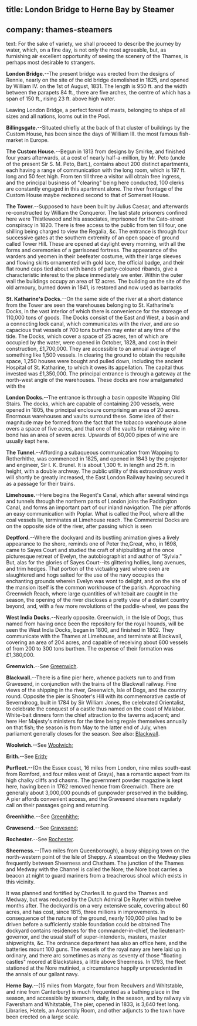 title: London Bridge to Herne Bay by Steamer
----
company: thames-steamers
----
text: For the sake of variety, we shall proceed to describe the journey by water, which, on a fine day, is not only the most agreeable, but, as furnishing air excellent opportunity of seeing the scenery of the Thames, is perhaps most desirable to strangers.

<span id="london-bridge">**London Bridge.**</span>--The present bridge was erected from the designs of Rennie, nearly on the site of the old bridge demolished in 1825, and opened by William IV. on the 1st of August, 1831. The length is 950 ft. and the width between the parapets 84 ft., there are five arches, the centre of which has a span of 150 ft., rising 23 ft. above high water.

Leaving London Bridge, a perfect forest of masts, belonging to ships of all sizes and all nations, looms out in the Pool.

<span id="billingsgate">**Billingsgate.**</span>--Situated chiefly at the back of that cluster of buildings by the Custom House, has been since the days of William III. the most famous fish-market in Europe.

<span id="the-custom-house">**The Custom House.**</span>--Begun in 1813 from designs by Smirke, and finished four years afterwards, at a cost of nearly half-a-million, by Mr. Peto (uncle of the present Sir S. M. Peto, Bart.), contains about 200 distinct apartments, each having a range of communication with the long room, which is 197 ft. long and 50 feet high. From ten till three a visitor will obtain free ingress, and the principal business of "clearing" being here conducted, 100 clerks are constantly engaged in this apartment alone. The river frontage of the Custom House maybe reckoned second to that of Somerset House.

<span id="the-tower">**The Tower.**</span>--Supposed to have been built by Julius Caesar, and afterwards re-constructed by William the Conqueror. The last state prisoners confined here were Thistlewood and his associates, imprisoned for the Cato-street conspiracy in 1820. There is free access to the public from ten till four, one shilling being charged to view the Regalia, &c. The entrance is through four successive gates at the southern extremity of an open space of ground called Tower Hill. These are opened at daylight every morning, with all the forms and ceremonies of a garrisoned fortress. The appearance of the warders and yeomen in their beefeater costume, with their large sleeves and flowing skirts ornamented with gold lace, the official badge, and their flat round caps tied about with bands of party-coloured ribands, give a characteristic interest to the place immediately we enter. Within the outer wall the buildings occupy an area of 12 acres. The building on the site of the old armoury, burned down in 1841, is restored and now used as barracks

<span id="st-katerines-dock">**St. Katharine's Docks.**</span>--On the same side of the river at a short distance from the Tower are seen the warehouses belonging to St. Katharine's Docks, in the vast interior of which there is convenience for the storeage of 110,000 tons of goods. The Docks consist of the East and West, a basin and a connecting lock canal, which communicates with the river, and are so capacious that vessels of 700 tons burthen may enter at any time of the tide. The Docks, which cover a space of 25 acres, ten of which are occupied by the water, were opened in October, 1828, and cost in their construction, £1,700,000. They are accessible to an annual average of something like 1,500 vessels. In clearing the ground to obtain the requisite space, 1,250 houses were bought and pulled down, including the ancient Hospital of St. Katharine, to which it owes its appellation. The capital thus invested was £1,350,000. The principal entrance is through a gateway at the north-west angle of the warehouses. These docks are now amalgamated with the

<span id="london-docks">**London Docks.**</span>--The entrance is through a basin opposite Wapping Old Stairs. The docks, which are capable of containing 200 vessels, were opened in 1805, the principal enclosure comprising an area of 20 acres. Enormous warehouses and vaults surround these. Some idea of their magnitude may be formed from the fact that the tobacco warehouse alone overs a space of five acres, and that one of the vaults for retaining wine in bond has an area of seven acres. Upwards of 60,000 pipes of wine are usually kept here.

<span id="the-tunnel">**The Tunnel.**</span>--Affording a subaqueous communication from Wapping to Rotherhithe, was commenced in 1825, and opened in 1843 by the projector and engineer, Sir I. K. Brunel. It is about 1,300 ft. in length and 25 ft. in height, with a double archway. The public utility of this extraordinary work will shortly be greatly increased, the East London Railway having secured it as a passage for their trains.

<span id="limehouse">**Limehouse.**</span>--Here begins the Regent's Canal, which after several windings and tunnels through the northern parts of London joins the Paddington Canal, and forms an important part of our inland navigation. The pier affords an easy communication with Poplar. What is called the Pool, where all the coal vessels lie, terminates at Limehouse reach. The Commercial Docks are on the opposite side of the river, after passing which is seen

<span id="deptford">**Deptford.**</span>--Where the dockyard and its bustling animation gives a lively appearance to the shore, reminds one of Peter the,Great, who, in 1698, came to Sayes Court and studied the craft of shipbuilding at the once picturesque retreat of Evelyn, the autobiographist and author of "Sylvia." But, alas for the glories of Sayes Court--its glittering hollies, long avenues, and trim hedges. That portion of the victualing yard where oxen are slaughtered and hogs salted for the use of the navy occupies the enchanting grounds wherein Evelyn was wont to delight, and on the site of the mansion itself is the common workhouse of the parish. Approaching Greenwich Reach, where large quantities of whitebait are caught in the season, the opening of the river discloses a pretty view of a distant country beyond, and, with a few more revolutions of the paddle-wheel, we pass the

<span id="west-india-docks">**West India Docks.**</span>--Nearly opposite. Greenwich, in the Isle of Dogs, thus named from having once been the repository for the royal hounds, will be seen the West India Docks, began in 1800, and finished in 1802. They communicate with the Thames at Limehouse, and terminate at Blackwall, covering an area of 204 acres, and capable of receiving about 600 vessels of from 200 to 300 tons burthen. The expense of their formation was £1,380,000.

<span id="greenwich">**Greenwich.**</span>--See [Greenwich](/stations/greenwich).

<span id="blackwall">**Blackwall.**</span>--There is a fine pier here, whence packets run to and from Gravesend, in conjunction with the trains of the Blackwall railway. Fine views of the shipping in the river, Greenwich, Isle of Dogs, and the country round. Opposite the pier is Shooter's Hill with its commemorative castle of Severndroog, built in 1784 by Sir William Jones, the celebrated Orientalist, to celebrate the conquest of a castle thus named on the coast of Malabar. White-bait dinners form the chief attraction to the taverns adjacent; and here Her Majesty's ministers for the time being regale themselves annually on that fish; the season is from May to the latter end of July, when parliament generally closes for the season. See also: [Blackwall](/stations/blackwall).

<span id="woolwich">**Woolwich.**</span>--See [Woolwich](/stations/woolwich);

<span id="erith">**Erith.**</span>--See [Erith](/stations/erith);

<span id="purfleet">**Purfleet.**</span>--(On the Essex coast, 16 miles from London, nine miles south-east from Romford, and four miles west of Grays), has a romantic aspect from its high chalky cliffs and chasms. The government powder magazine is kept here, having been in 1762 removed hence from Greenwich. There are generally about 3,000,000 pounds of gunpowder preserved in the building. A pier affords convenient access, and the Gravesend steamers regularly call on their passages going and returning.

<span id="greenhithe">**Greenhithe.**</span>--See [Greenhithe](/stations/greenhithe);

<span id="gravesend">**Gravesend.**</span>--See [Gravesend](/stations/gravesend);

<span id="rochester">**Rochester.**</span>--See [Rochester](/stations/rochester).

<span id="sheerness">**Sheerness.**</span>--(Two miles from Queenborough), a busy shipping town on the north-western point of the Isle of Sheppy. A steamboat on the Medway plies frequently between Sheerness and Chatham. The junction of the Thames and Medway with the Channel is called the Nore; the Nore boat carries a beacon at night to guard mariners from a treacherous shoal which exists in this vicinity.

It was planned and fortified by Charles II. to guard the Thames and Medway, but was reduced by the Dutch Admiral De Ruyter within twelve months after. The dockyard is on a very extensive scale, covering about 60 acres, and has cost, since 1815, three millions in improvements. In consequence of the nature of the ground, nearly 100,000 piles had to be driven before a sufficiently stable foundation could be obtained The dockyard contains residences for the commander-in-chief, the lieutenant-governor, and the usual staff of super-intendents, masters, master shipwrights, &c. The ordnance department has also an office here, and the batteries mount 100 guns. The vessels of the royal navy are here laid up in ordinary, and there arc sometimes as many as seventy of those "floating castles" moored at Blackstakes, a little above Sheerness. In 1793, the fleet stationed at the Nore mutinied, a circumstance happily unprecedented in the annals of our gallant navy.

<span id="herne-bay">**Herne Bay.**</span>--(15 miles from Margate, four from Reculvers and Whitstable, and nine from Canterbury) is much frequented as a bathing place in the season, and accessible by steamers, daily, in the season, and by railway via Faversham and Whitstable, The pier, opened in 1833, is 3,640 feet long. Libraries, Hotels, an Assembly Room, and other adjuncts to the town have been erected on a large scale.
